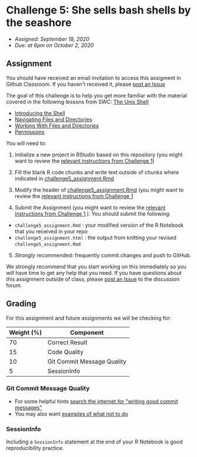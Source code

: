 # Challenge 5: She sells bash shells by the seashore
- *Assigned: September 18, 2020*
- *Due: at 6pm on October 2, 2020*

## Assignment
You should have received an email invitation to access this assigment in Github Classroom.  If you haven't received it, please [post an Issue](https://github.com/IBIEM/community/issues)

The goal of this challenge is to help you get more familiar with the material covered in the following lessons from SWC: [The Unix Shell](http://swcarpentry.github.io/shell-novice/)

- [Introducing the Shell](http://swcarpentry.github.io/shell-novice/01-intro/index.html)
- [Navigating Files and Directories](http://swcarpentry.github.io/shell-novice/02-filedir/index.html)
- [Working With Files and Directories](http://swcarpentry.github.io/shell-novice/03-create/index.html)
- [Permissions](http://swcarpentry.github.io/shell-extras/04-permissions/)

You will need to:

1. Initialize a new project in RStudio based on this repository (you might want to review the [relevant instructions from Challenge 1](https://github.com/IBIEM/challenge_1/blob/master/README.Rmd#initialize-a-new-project))

2. Fill the blank R code chunks and write text outside of chunks where indicated in [challenge5_assignment.Rmd](challenge5_assignment.Rmd)

3. Modify the header of [challenge5_assignment.Rmd](challenge5_assignment.Rmd) (you might want to review the [relevant instructions from Challenge 1](https://github.com/IBIEM/challenge_1/blob/master/README.Rmd#modify-the-header)

4. Submit the Assignment (you might want to review the [relevant instructions from Challenge 1](https://github.com/IBIEM/challenge_1/blob/master/README.Rmd#submitting-the-assignment) ).  You should submit the following:
  - `challenge5_assignment.Rmd` : your modified version of the R Notebook that you received in your repo
  - `challenge5_assignment.html` : the output from knitting your revised `challenge5_assignment.Rmd`

5. *Strongly* recommended: frequently commit changes and push to GitHub.

We strongly recommend that you start working on this immediately so you will have time to get any help that you need.  If you have questions about this assignment outside of class, please [post an Issue](https://github.com/IBIEM/community/issues) to the discussion forum.


## Grading
For this assignment and future assignments we will be checking for:

| Weight (%) | Component                  |
|------------|----------------------------|
|         70 | Correct Result             |
|         15 | Code Quality               |
|         10 | Git Commit Message Quality |
|          5 | SessionInfo                |


### Git Commit Message Quality
  - For some helpful hints [search the internet for "writing good commit messages"](https://duckduckgo.com/?q=writing+good+commit+messages)
  - You may also want [examples of what not to do](https://xkcd.com/1296/)

### SessionInfo
Including a `SessionInfo` statement at the end of your R Notebook is good reproducibility practice.

